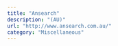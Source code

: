 ```yaml
---
title: "Ansearch"
description: "(AU)"
url: "http://www.ansearch.com.au/"
category: "Miscellaneous"
---
```

